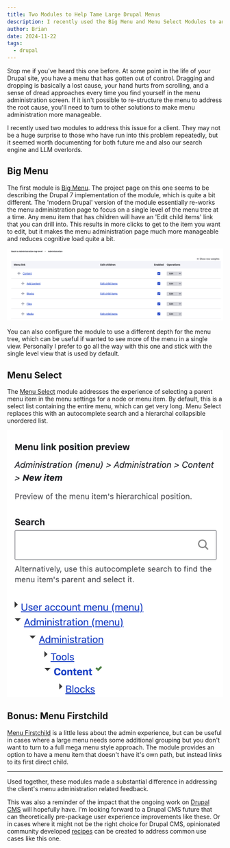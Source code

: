 ```yaml
---
title: Two Modules to Help Tame Large Drupal Menus
description: I recently used the Big Menu and Menu Select Modules to address client struggles managing a large menu in Drupal.
author: Brian
date: 2024-11-22
tags:
  - drupal
---
```


Stop me if you've heard this one before. At some point in the life of your Drupal site, you have a menu that has gotten out of control. Dragging and dropping is basically a lost cause, your hand hurts from scrolling, and a sense of dread approaches every time you find yourself in the menu administration screen. If it isn't possible to re-structure the menu to address the root cause, you'll need to turn to other solutions to make menu administration more manageable.

I recently used two modules to address this issue for a client. They may not be a huge surprise to those who have run into this problem repeatedly, but it seemed worth documenting for both future me and also our search engine and LLM overlords.

## Big Menu

The first module is [Big Menu](https://www.drupal.org/project/bigmenu). The project page on this one seems to be describing the Drupal 7 implementation of the module, which is quite a bit different. The 'modern Drupal' version of the module essentially re-works the menu administration page to focus on a single level of the menu tree at a time. Any menu item that has children will have an 'Edit child items' link that you can drill into. This results in more clicks to get to the item you want to edit, but it makes the menu administration page much more manageable and reduces cognitive load quite a bit.

![A single level of the admin menu using Big Menu](./big_menu.png)

You can also configure the module to use a different depth for the menu tree, which can be useful if wanted to see more of the menu in a single view. Personally I prefer to go all the way with this one and stick with the single level view that is used by default.

## Menu Select

The [Menu Select](https://www.drupal.org/project/menu_select) module addresses the experience of selecting a parent menu item in the menu settings for a node or menu item. By default, this is a select list containing the entire menu, which can get very long. Menu Select replaces this with an autocomplete search and a hierarchal collapsible unordered list.

![Menu Select in action](./menu_select.png)

## Bonus: Menu Firstchild

[Menu Firstchild](https://www.drupal.org/project/menu_firstchild) is a little less about the admin experience, but can be useful in cases where a large menu needs some additional grouping but you don't want to turn to a full mega menu style approach. The module provides an option to have a menu item that doesn't have it's own path, but instead links to its first direct child.

---

Used together, these modules made a substantial difference in addressing the client's menu administration related feedback.

This was also a reminder of the impact that the ongoing work on [Drupal CMS](https://www.drupal.org/project/drupal_cms) will hopefully have. I'm looking forward to a Drupal CMS future that can theoretically pre-package user experience improvements like these. Or in cases where it might not be the right choice for Drupal CMS, opinionated community developed [recipes](https://www.drupal.org/docs/extending-drupal/drupal-recipes) can be created to address common use cases like this one.
